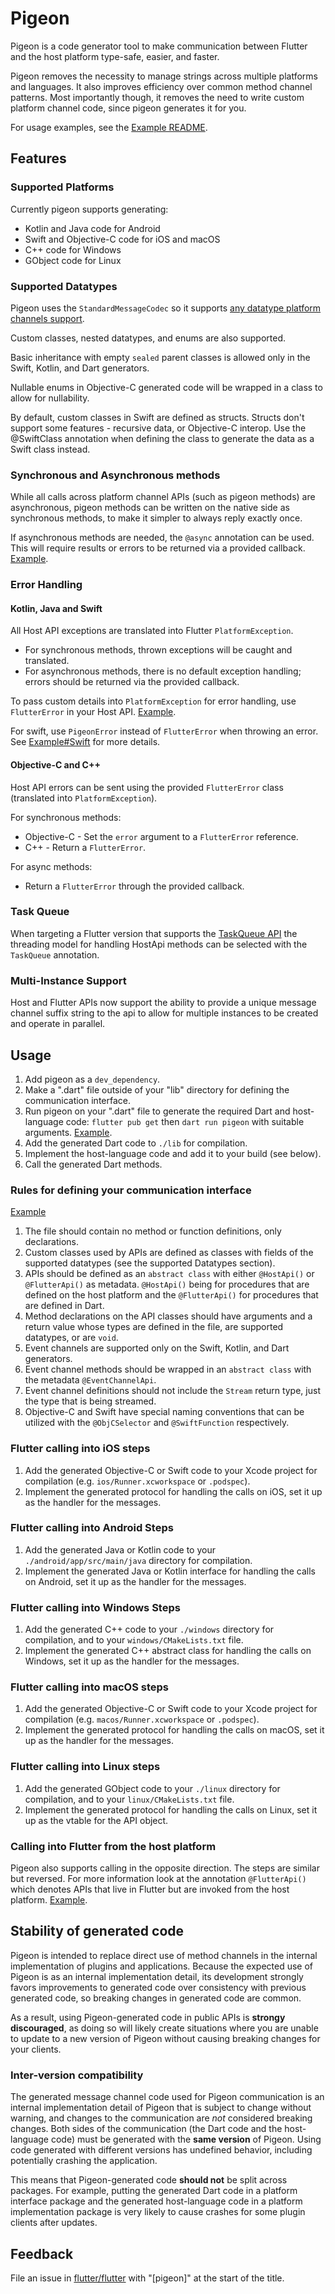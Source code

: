 # Pigeon

Pigeon is a code generator tool to make communication between Flutter and the
host platform type-safe, easier, and faster.

Pigeon removes the necessity to manage strings across multiple platforms and languages.
It also improves efficiency over common method channel patterns. Most importantly though,
it removes the need to write custom platform channel code, since pigeon generates it for you.

For usage examples, see the [Example README](./example/README.md).

## Features

### Supported Platforms

Currently pigeon supports generating:
* Kotlin and Java code for Android
* Swift and Objective-C code for iOS and macOS
* C++ code for Windows
* GObject code for Linux

### Supported Datatypes

Pigeon uses the `StandardMessageCodec` so it supports
[any datatype platform channels support](https://flutter.dev/to/platform-channels-codec).

Custom classes, nested datatypes, and enums are also supported.

Basic inheritance with empty `sealed` parent classes is allowed only in the Swift, Kotlin, and Dart generators.

Nullable enums in Objective-C generated code will be wrapped in a class to allow for nullability.

By default, custom classes in Swift are defined as structs.
Structs don't support some features - recursive data, or Objective-C interop.
Use the @SwiftClass annotation when defining the class to generate the data
as a Swift class instead.

### Synchronous and Asynchronous methods

While all calls across platform channel APIs (such as pigeon methods) are asynchronous,
pigeon methods can be written on the native side as synchronous methods,
to make it simpler to always reply exactly once.

If asynchronous methods are needed, the `@async` annotation can be used. This will require
results or errors to be returned via a provided callback. [Example](./example/README.md#HostApi_Example).

### Error Handling

#### Kotlin, Java and Swift

All Host API exceptions are translated into Flutter `PlatformException`.
* For synchronous methods, thrown exceptions will be caught and translated.
* For asynchronous methods, there is no default exception handling; errors
should be returned via the provided callback.

To pass custom details into `PlatformException` for error handling,
use `FlutterError` in your Host API. [Example](./example/README.md#HostApi_Example).

For swift, use `PigeonError` instead of `FlutterError` when throwing an error. See [Example#Swift](./example/README.md#Swift) for more details.

#### Objective-C and C++

Host API errors can be sent using the provided `FlutterError` class (translated into `PlatformException`).

For synchronous methods:
* Objective-C - Set the `error` argument to a `FlutterError` reference.
* C++ - Return a `FlutterError`.

For async methods:
* Return a `FlutterError` through the provided callback.


### Task Queue

When targeting a Flutter version that supports the
[TaskQueue API](https://docs.flutter.dev/development/platform-integration/platform-channels?tab=type-mappings-kotlin-tab#channels-and-platform-threading)
the threading model for handling HostApi methods can be selected with the
`TaskQueue` annotation.

### Multi-Instance Support

Host and Flutter APIs now support the ability to provide a unique message channel suffix string
to the api to allow for multiple instances to be created and operate in parallel.

## Usage

1) Add pigeon as a `dev_dependency`.
1) Make a ".dart" file outside of your "lib" directory for defining the
   communication interface.
1) Run pigeon on your ".dart" file to generate the required Dart and
   host-language code: `flutter pub get` then `dart run pigeon`
   with suitable arguments. [Example](./example/README.md#Invocation).
1) Add the generated Dart code to `./lib` for compilation.
1) Implement the host-language code and add it to your build (see below).
1) Call the generated Dart methods.

### Rules for defining your communication interface
[Example](./example/README.md#HostApi_Example)

1) The file should contain no method or function definitions, only declarations.
1) Custom classes used by APIs are defined as classes with fields of the
   supported datatypes (see the supported Datatypes section).
1) APIs should be defined as an `abstract class` with either `@HostApi()` or
   `@FlutterApi()` as metadata.  `@HostApi()` being for procedures that are defined
   on the host platform and the `@FlutterApi()` for procedures that are defined in Dart.
1) Method declarations on the API classes should have arguments and a return
   value whose types are defined in the file, are supported datatypes, or are
   `void`.
1) Event channels are supported only on the Swift, Kotlin, and Dart generators.
1) Event channel methods should be wrapped in an `abstract class` with the metadata `@EventChannelApi`.
1) Event channel definitions should not include the `Stream` return type, just the type that is being streamed.
1) Objective-C and Swift have special naming conventions that can be utilized with the
   `@ObjCSelector` and `@SwiftFunction` respectively.

### Flutter calling into iOS steps

1) Add the generated Objective-C or Swift code to your Xcode project for compilation
   (e.g. `ios/Runner.xcworkspace` or `.podspec`).
1) Implement the generated protocol for handling the calls on iOS, set it up
   as the handler for the messages.

### Flutter calling into Android Steps

1) Add the generated Java or Kotlin code to your `./android/app/src/main/java` directory
   for compilation.
1) Implement the generated Java or Kotlin interface for handling the calls on Android, set
   it up as the handler for the messages.

### Flutter calling into Windows Steps

1) Add the generated C++ code to your `./windows` directory for compilation, and
   to your `windows/CMakeLists.txt` file.
1) Implement the generated C++ abstract class for handling the calls on Windows,
   set it up as the handler for the messages.

### Flutter calling into macOS steps

1) Add the generated Objective-C or Swift code to your Xcode project for compilation
   (e.g. `macos/Runner.xcworkspace` or `.podspec`).
1) Implement the generated protocol for handling the calls on macOS, set it up
   as the handler for the messages.

### Flutter calling into Linux steps

1) Add the generated GObject code to your `./linux` directory for compilation, and
   to your `linux/CMakeLists.txt` file.
1) Implement the generated protocol for handling the calls on Linux, set it up
   as the vtable for the API object.

### Calling into Flutter from the host platform

Pigeon also supports calling in the opposite direction. The steps are similar
but reversed.  For more information look at the annotation `@FlutterApi()` which
denotes APIs that live in Flutter but are invoked from the host platform.
[Example](./example/README.md#FlutterApi_Example).

## Stability of generated code

Pigeon is intended to replace direct use of method channels in the internal
implementation of plugins and applications. Because the expected use of Pigeon
is as an internal implementation detail, its development strongly favors
improvements to generated code over consistency with previous generated code,
so breaking changes in generated code are common.

As a result, using Pigeon-generated code in public APIs is
**strongy discouraged**, as doing so will likely create situations where you are
unable to update to a new version of Pigeon without causing breaking changes
for your clients.

### Inter-version compatibility

The generated message channel code used for Pigeon communication is an
internal implementation detail of Pigeon that is subject to change without
warning, and changes to the communication are *not* considered breaking changes.
Both sides of the communication (the Dart code and the host-language code)
must be generated with the **same version** of Pigeon. Using code generated with
different versions has undefined behavior, including potentially crashing the
application.

This means that Pigeon-generated code **should not** be split across packages.
For example, putting the generated Dart code in a platform interface package
and the generated host-language code in a platform implementation package is
very likely to cause crashes for some plugin clients after updates.

## Feedback

File an issue in [flutter/flutter](https://github.com/flutter/flutter) with
"[pigeon]" at the start of the title.
